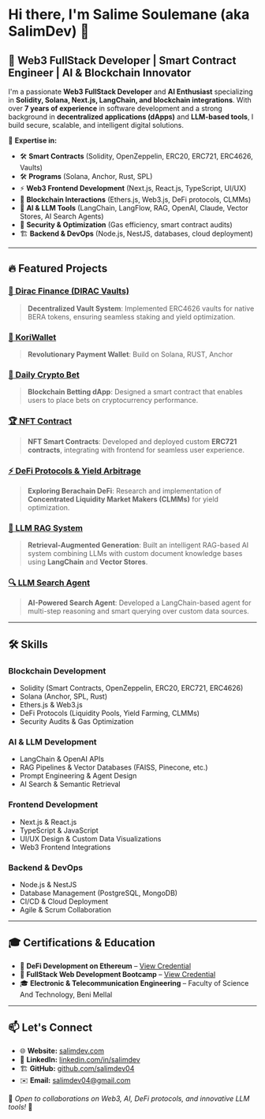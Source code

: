 # Hi there, I'm Salime Soulemane (aka SalimDev) 👋

## 🚀 Web3 FullStack Developer | Smart Contract Engineer | AI & Blockchain Innovator

I'm a passionate **Web3 FullStack Developer** and **AI Enthusiast** specializing in **Solidity, Solana, Next.js, LangChain, and blockchain integrations**. With over **7 years of experience** in software development and a strong background in **decentralized applications (dApps)** and **LLM-based tools**, I build secure, scalable, and intelligent digital solutions.

🔹 **Expertise in:**
- 🛠 **Smart Contracts** (Solidity, OpenZeppelin, ERC20, ERC721, ERC4626, Vaults)
- 🛠 **Programs** (Solana, Anchor, Rust, SPL)
- ⚡ **Web3 Frontend Development** (Next.js, React.js, TypeScript, UI/UX)
- 🔗 **Blockchain Interactions** (Ethers.js, Web3.js, DeFi protocols, CLMMs)
- 🤖 **AI & LLM Tools** (LangChain, LangFlow, RAG, OpenAI, Claude, Vector Stores, AI Search Agents)
- 🔐 **Security & Optimization** (Gas efficiency, smart contract audits)
- 🏗 **Backend & DevOps** (Node.js, NestJS, databases, cloud deployment)

---

## 🔥 Featured Projects

### [🔗 Dirac Finance (DIRAC Vaults)](https://dirac.finance/)
> **Decentralized Vault System**: Implemented ERC4626 vaults for native BERA tokens, ensuring seamless staking and yield optimization.

### [🔗 KoriWallet](https://www.koriwallet.com/en)
> **Revolutionary Payment Wallet**: Build on Solana, RUST, Anchor

### [🎰 Daily Crypto Bet](https://github.com/salimdev04/crypto-bet)
> **Blockchain Betting dApp**: Designed a smart contract that enables users to place bets on cryptocurrency performance.

### [🏆 NFT Contract](https://github.com/salimdev04/nft-contract)
> **NFT Smart Contracts**: Developed and deployed custom **ERC721 contracts**, integrating with frontend for seamless user experience.

### [⚡ DeFi Protocols & Yield Arbitrage](https://github.com/salimdev04)
> **Exploring Berachain DeFi**: Research and implementation of **Concentrated Liquidity Market Makers (CLMMs)** for yield optimization.

### [🧠 LLM RAG System](https://github.com/salimdev04)
> **Retrieval-Augmented Generation**: Built an intelligent RAG-based AI system combining LLMs with custom document knowledge bases using **LangChain** and **Vector Stores**.

### [🔍 LLM Search Agent](https://github.com/salimdev04)
> **AI-Powered Search Agent**: Developed a LangChain-based agent for multi-step reasoning and smart querying over custom data sources.

---

## 🛠 Skills

### Blockchain Development
- Solidity (Smart Contracts, OpenZeppelin, ERC20, ERC721, ERC4626)
- Solana (Anchor, SPL, Rust)
- Ethers.js & Web3.js
- DeFi Protocols (Liquidity Pools, Yield Farming, CLMMs)
- Security Audits & Gas Optimization

### AI & LLM Development
- LangChain & OpenAI APIs
- RAG Pipelines & Vector Databases (FAISS, Pinecone, etc.)
- Prompt Engineering & Agent Design
- AI Search & Semantic Retrieval

### Frontend Development
- Next.js & React.js
- TypeScript & JavaScript
- UI/UX Design & Custom Data Visualizations
- Web3 Frontend Integrations

### Backend & DevOps
- Node.js & NestJS
- Database Management (PostgreSQL, MongoDB)
- CI/CD & Cloud Deployment
- Agile & Scrum Collaboration

---

## 🎓 Certifications & Education
- 📜 **DeFi Development on Ethereum** – [View Credential](https://www.credential.net/78253b84-1466-452c-8a67-49ecead24565#gs.1nlw3f)
- 📜 **FullStack Web Development Bootcamp** – [View Credential](https://www.udemy.com/certificate/UC-bdcde50a-ece2-4c24-8aa0-8c5c88847469/)
- 🎓 **Electronic & Telecommunication Engineering** – Faculty of Science And Technology, Beni Mellal

---

## 📫 Let's Connect
- 🌐 **Website:** [salimdev.com](#)
- 💼 **LinkedIn:** [linkedin.com/in/salimdev](https://www.linkedin.com/in/salimdev/)
- 🏗 **GitHub:** [github.com/salimdev04](https://github.com/salimdev04)
- ✉️ **Email:** salimdev04@gmail.com

📢 *Open to collaborations on Web3, AI, DeFi protocols, and innovative LLM tools!* 🚀
